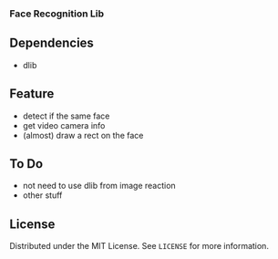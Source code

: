 ### Face Recognition Lib

## Dependencies
* dlib

## Feature
* detect if the same face
* get video camera info 
* (almost) draw a rect on the face

## To Do 
* not need to use dlib from image reaction
* other stuff

## License
Distributed under the MIT License. See `LICENSE` for more information.